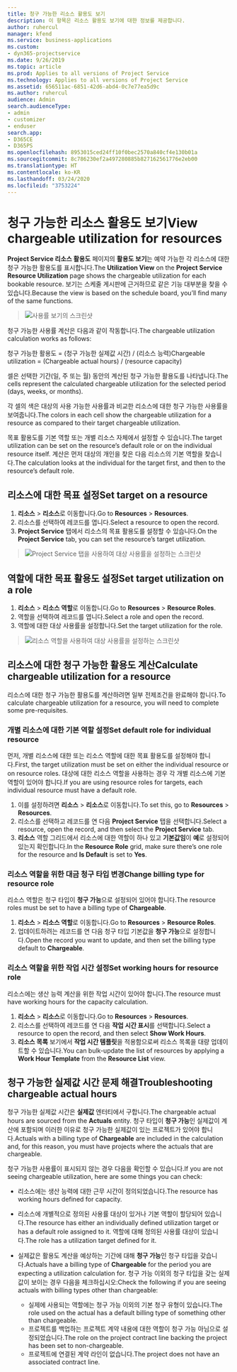 ```yaml
---
title: 청구 가능한 리소스 활용도 보기
description: 이 항목은 리소스 활용도 보기에 대한 정보를 제공합니다.
author: ruhercul
manager: kfend
ms.service: business-applications
ms.custom:
- dyn365-projectservice
ms.date: 9/26/2019
ms.topic: article
ms.prod: Applies to all versions of Project Service
ms.technology: Applies to all versions of Project Service
ms.assetid: 656511ac-6851-42d6-abd4-0c7e77ea5d9c
ms.author: ruhercul
audience: Admin
search.audienceType:
- admin
- customizer
- enduser
search.app:
- D365CE
- D365PS
ms.openlocfilehash: 8953015ced24ff10f0bec2570a840cf4e130b01a
ms.sourcegitcommit: 8c786230ef2a497280885b827162561776e2eb00
ms.translationtype: HT
ms.contentlocale: ko-KR
ms.lasthandoff: 03/24/2020
ms.locfileid: "3753224"
---
```

# <a name="view-chargeable-utilization-for-resources"></a><span data-ttu-id="aa9e8-103">청구 가능한 리소스 활용도 보기</span><span class="sxs-lookup"><span data-stu-id="aa9e8-103">View chargeable utilization for resources</span></span>
 
<span data-ttu-id="aa9e8-104">**Project Service 리소스 활용도** 페이지의 **활용도 보기**는 예약 가능한 각 리소스에 대한 청구 가능한 활용도를 표시합니다.</span><span class="sxs-lookup"><span data-stu-id="aa9e8-104">The **Utilization View** on the **Project Service Resource Utilization** page shows the chargeable utilization for each bookable resource.</span></span> <span data-ttu-id="aa9e8-105">보기는 스케줄 게시판에 근거하므로 같은 기능 대부분을 찾을 수 있습니다.</span><span class="sxs-lookup"><span data-stu-id="aa9e8-105">Because the view is based on the schedule board, you’ll find many of the same functions.</span></span>

> ![사용률 보기의 스크린샷](media/FAQ-utilization-1.png)
 

<span data-ttu-id="aa9e8-107">청구 가능한 사용률 계산은 다음과 같이 작동합니다.</span><span class="sxs-lookup"><span data-stu-id="aa9e8-107">The chargeable utilization calculation works as follows:</span></span>

   <span data-ttu-id="aa9e8-108">청구 가능한 활용도 = (청구 가능한 실제값 시간) / (리소스 능력)</span><span class="sxs-lookup"><span data-stu-id="aa9e8-108">Chargeable utilization = (Chargeable actual hours) / (resource capacity)</span></span>

<span data-ttu-id="aa9e8-109">셀은 선택한 기간(일, 주 또는 월) 동안의 계산된 청구 가능한 활용도를 나타냅니다.</span><span class="sxs-lookup"><span data-stu-id="aa9e8-109">The cells represent the calculated chargeable utilization for the selected period (days, weeks, or months).</span></span>

<span data-ttu-id="aa9e8-110">각 셀의 색은 대상의 사용 가능한 사용률과 비교한 리소스에 대한 청구 가능한 사용률을 보여줍니다.</span><span class="sxs-lookup"><span data-stu-id="aa9e8-110">The colors in each cell show the chargeable utilization for a resource as compared to their target chargeable utilization.</span></span> 

<span data-ttu-id="aa9e8-111">목표 활용도를 기본 역할 또는 개별 리소스 자체에서 설정할 수 있습니다.</span><span class="sxs-lookup"><span data-stu-id="aa9e8-111">The target utilization can be set on the resource’s default role or on the individual resource itself.</span></span> <span data-ttu-id="aa9e8-112">계산은 먼저 대상의 개인을 찾은 다음 리소스의 기본 역할을 찾습니다.</span><span class="sxs-lookup"><span data-stu-id="aa9e8-112">The calculation looks at the individual for the target first, and then to the resource’s default role.</span></span>

## <a name="set-target-on-a-resource"></a><span data-ttu-id="aa9e8-113">리소스에 대한 목표 설정</span><span class="sxs-lookup"><span data-stu-id="aa9e8-113">Set target on a resource</span></span>

1. <span data-ttu-id="aa9e8-114">**리소스** \> **리소스**로 이동합니다.</span><span class="sxs-lookup"><span data-stu-id="aa9e8-114">Go to **Resources** \> **Resources**.</span></span> 
2. <span data-ttu-id="aa9e8-115">리소스를 선택하여 레코드를 엽니다.</span><span class="sxs-lookup"><span data-stu-id="aa9e8-115">Select a resource to open the record.</span></span> 
3. <span data-ttu-id="aa9e8-116">**Project Service** 탭에서 리소스의 목표 활용도를 설정할 수 있습니다.</span><span class="sxs-lookup"><span data-stu-id="aa9e8-116">On the **Project Service** tab, you can set the resource’s target utilization.</span></span>

> ![Project Service 탭을 사용하여 대상 사용률을 설정하는 스크린샷](media/FAQ-utilization-2.png)
 
## <a name="set-target-utilization-on-a-role"></a><span data-ttu-id="aa9e8-118">역할에 대한 목표 활용도 설정</span><span class="sxs-lookup"><span data-stu-id="aa9e8-118">Set target utilization on a role</span></span>

1. <span data-ttu-id="aa9e8-119">**리소스** \> **리소스 역할**로 이동합니다.</span><span class="sxs-lookup"><span data-stu-id="aa9e8-119">Go to **Resources** \> **Resource Roles**.</span></span> 
2. <span data-ttu-id="aa9e8-120">역할을 선택하여 레코드를 엽니다.</span><span class="sxs-lookup"><span data-stu-id="aa9e8-120">Select a role and open the record.</span></span> 
3. <span data-ttu-id="aa9e8-121">역할에 대한 대상 사용률을 설정합니다.</span><span class="sxs-lookup"><span data-stu-id="aa9e8-121">Set the target utilization for the role.</span></span>

> ![리소스 역할을 사용하여 대상 사용률을 설정하는 스크린샷](media/FAQ-utilization-3.png)
 
## <a name="calculate-chargeable-utilization-for-a-resource"></a><span data-ttu-id="aa9e8-123">리소스에 대한 청구 가능한 활용도 계산</span><span class="sxs-lookup"><span data-stu-id="aa9e8-123">Calculate chargeable utilization for a resource</span></span>

<span data-ttu-id="aa9e8-124">리소스에 대한 청구 가능한 활용도를 계산하려면 일부 전제조건을 완료해야 합니다.</span><span class="sxs-lookup"><span data-stu-id="aa9e8-124">To calculate chargeable utilization for a resource, you will need to complete some pre-requisites.</span></span> 

### <a name="set-default-role-for-individual-resource"></a><span data-ttu-id="aa9e8-125">개별 리소스에 대한 기본 역할 설정</span><span class="sxs-lookup"><span data-stu-id="aa9e8-125">Set default role for individual resource</span></span>

<span data-ttu-id="aa9e8-126">먼저, 개별 리소스에 대한 또는 리소스 역할에 대한 목표 활용도를 설정해야 합니다.</span><span class="sxs-lookup"><span data-stu-id="aa9e8-126">First, the target utilization must be set on either the individual resource or on resource roles.</span></span> <span data-ttu-id="aa9e8-127">대상에 대한 리소스 역할을 사용하는 경우 각 개별 리소스에 기본 역할이 있어야 합니다.</span><span class="sxs-lookup"><span data-stu-id="aa9e8-127">If you are using resource roles for targets, each individual resource must have a default role.</span></span> 

1. <span data-ttu-id="aa9e8-128">이를 설정하려면 **리소스** \> **리소스**로 이동합니다.</span><span class="sxs-lookup"><span data-stu-id="aa9e8-128">To set this, go to **Resources** \> **Resources**.</span></span> 
2. <span data-ttu-id="aa9e8-129">리소스를 선택하고 레코드를 연 다음 **Project Service** 탭을 선택합니다.</span><span class="sxs-lookup"><span data-stu-id="aa9e8-129">Select a resource, open the record, and then select the **Project Service** tab.</span></span> 
3. <span data-ttu-id="aa9e8-130">**리소스** 역할 그리드에서 리소스에 대한 역할이 하나 있고 **기본값임**이 **예**로 설정되어 있는지 확인합니다.</span><span class="sxs-lookup"><span data-stu-id="aa9e8-130">In the **Resource Role** grid, make sure there’s one role for the resource and **Is Default** is set to **Yes**.</span></span>
 
### <a name="change-billing-type-for-resource-role"></a><span data-ttu-id="aa9e8-131">리소스 역할을 위한 대금 청구 타입 변경</span><span class="sxs-lookup"><span data-stu-id="aa9e8-131">Change billing type for resource role</span></span>

<span data-ttu-id="aa9e8-132">리소스 역할은 청구 타입이 **청구 가능**으로 설정되어 있어야 합니다.</span><span class="sxs-lookup"><span data-stu-id="aa9e8-132">The resource roles must be set to have a billing type of **Chargeable**.</span></span> 

1. <span data-ttu-id="aa9e8-133">**리소스** \> **리소스 역할**로 이동합니다.</span><span class="sxs-lookup"><span data-stu-id="aa9e8-133">Go to **Resources** \> **Resource Roles**.</span></span> 
2. <span data-ttu-id="aa9e8-134">업데이트하려는 레코드를 연 다음 청구 타입 기본값을 **청구 가능**으로 설정합니다.</span><span class="sxs-lookup"><span data-stu-id="aa9e8-134">Open the record you want to update, and then set the billing type default to **Chargeable**.</span></span>

### <a name="set-working-hours-for-resource-role"></a><span data-ttu-id="aa9e8-135">리소스 역할을 위한 작업 시간 설정</span><span class="sxs-lookup"><span data-stu-id="aa9e8-135">Set working hours for resource role</span></span>
 
<span data-ttu-id="aa9e8-136">리소스에는 생산 능력 계산을 위한 작업 시간이 있어야 합니다.</span><span class="sxs-lookup"><span data-stu-id="aa9e8-136">The resource must have working hours for the capacity calculation.</span></span> 

1. <span data-ttu-id="aa9e8-137">**리소스** \> **리소스**로 이동합니다.</span><span class="sxs-lookup"><span data-stu-id="aa9e8-137">Go to **Resources** \> **Resources**.</span></span> 
2. <span data-ttu-id="aa9e8-138">리소스를 선택하여 레코드를 연 다음 **작업 시간 표시**를 선택합니다.</span><span class="sxs-lookup"><span data-stu-id="aa9e8-138">Select a resource to open the record, and then select **Show Work Hours**.</span></span> 
3. <span data-ttu-id="aa9e8-139">**리소스 목록** 보기에서 **작업 시간 템플릿**을 적용함으로써 리소스 목록을 대량 업데이트할 수 있습니다.</span><span class="sxs-lookup"><span data-stu-id="aa9e8-139">You can bulk-update the list of resources by applying a **Work Hour Template** from the **Resource List** view.</span></span>

## <a name="troubleshooting-chargeable-actual-hours"></a><span data-ttu-id="aa9e8-140">청구 가능한 실제값 시간 문제 해결</span><span class="sxs-lookup"><span data-stu-id="aa9e8-140">Troubleshooting chargeable actual hours</span></span>

<span data-ttu-id="aa9e8-141">청구 가능한 실제값 시간은 **실제값** 엔터티에서 구합니다.</span><span class="sxs-lookup"><span data-stu-id="aa9e8-141">The chargeable actual hours are sourced from the **Actuals** entity.</span></span> <span data-ttu-id="aa9e8-142">청구 타입이 **청구 가능**인 실제값이 계산에 포함되며 이러한 이유로 청구 가능한 실제값이 있는 프로젝트가 있어야 합니다.</span><span class="sxs-lookup"><span data-stu-id="aa9e8-142">Actuals with a billing type of **Chargeable** are included in the calculation and, for this reason, you must have projects where the actuals that are chargeable.</span></span>

<span data-ttu-id="aa9e8-143">청구 가능한 사용률이 표시되지 않는 경우 다음을 확인할 수 있습니다.</span><span class="sxs-lookup"><span data-stu-id="aa9e8-143">If you are not seeing chargeable utilization, here are some things you can check:</span></span>

- <span data-ttu-id="aa9e8-144">리소스에는 생산 능력에 대한 근무 시간이 정의되었습니다.</span><span class="sxs-lookup"><span data-stu-id="aa9e8-144">The resource has working hours defined for capacity.</span></span>
- <span data-ttu-id="aa9e8-145">리소스에 개별적으로 정의된 사용률 대상이 있거나 기본 역할이 할당되어 있습니다.</span><span class="sxs-lookup"><span data-stu-id="aa9e8-145">The resource has either an individually defined utilization target or has a default role assigned to it.</span></span> <span data-ttu-id="aa9e8-146">역할에 대해 정의된 사용률 대상이 있습니다.</span><span class="sxs-lookup"><span data-stu-id="aa9e8-146">The role has a utilization target defined for it.</span></span>
- <span data-ttu-id="aa9e8-147">실제값은 활용도 계산을 예상하는 기간에 대해 **청구 가능**인 청구 타입을 갖습니다.</span><span class="sxs-lookup"><span data-stu-id="aa9e8-147">Actuals have a billing type of **Chargeable** for the period you are expecting a utilization calculation for.</span></span> <span data-ttu-id="aa9e8-148">청구 가능 이외의 청구 타입을 갖는 실제값이 보이는 경우 다음을 체크하십시오:</span><span class="sxs-lookup"><span data-stu-id="aa9e8-148">Check the following if you are seeing actuals with billing types other than chargeable:</span></span>

  - <span data-ttu-id="aa9e8-149">실제에 사용되는 역할에는 청구 가능 이외의 기본 청구 유형이 있습니다.</span><span class="sxs-lookup"><span data-stu-id="aa9e8-149">The role used on the actual has a default billing type of something other than chargeable.</span></span>
  - <span data-ttu-id="aa9e8-150">프로젝트를 백업하는 프로젝트 계약 내용에 대한 역할이 청구 가능 아님으로 설정되었습니다.</span><span class="sxs-lookup"><span data-stu-id="aa9e8-150">The role on the project contract line backing the project has been set to non-chargeable.</span></span>
  - <span data-ttu-id="aa9e8-151">프로젝트에 연결된 계약 라인이 없습니다.</span><span class="sxs-lookup"><span data-stu-id="aa9e8-151">The project does not have an associated contract line.</span></span>

